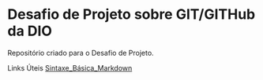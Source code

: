 # Desafio de Projeto sobre GIT/GITHub da DIO
Repositório criado para o Desafio de Projeto.

Links Úteis
[Sintaxe_Básica_Markdown](https://markdownguide.org/basic-syntax/)
